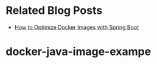 # Related Blog Posts

* [How to Optimize Docker Images with Spring Boot](https://reflectoring.io/spring-boot-docker/)
# docker-java-image-exampe
